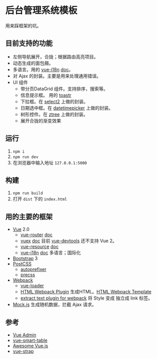 # 后台管理系统模板
用来踩框架的坑。

## 目前支持的功能
* 左侧导航展开，合拢；根据路由高亮项目。
* 动态生成的面包屑。
* 多语言。用的 [vue-i18n](https://github.com/kazupon/vue-i18n) [doc](https://kazupon.github.io/vue-i18n/)。
* 对 Ajax 的封装。主要是用来处理通用错误。
* UI 组件
  * 带分页DataGrid 组件。支持排序，搜索等。
  * 信息提示框。 用的 [toastr](https://github.com/CodeSeven/toastr)
  * 下拉框。在 [select2](https://github.com/select2/select2) 上做的封装。
  * 日期选中框。在 [datetimepicker](http://xdsoft.net/jqplugins/datetimepicker/) 上做的封装。
  * 树形控件。在 [ztree](https://github.com/select2/select2) 上做的封装。
  * 展开合拢的渐变效果

## 运行
1. `npm i`
1. `npm run dev`
1. 在浏览器中输入地址 `127.0.0.1:5000`

## 构建
1. `npm run build`
1. 打开 `dist` 下的 `index.html`

## 用的主要的框架
* [Vue](http://vuejs.org/) 2.0
    * [vue-router](https://github.com/vuejs/vue-router) [doc](http://router.vuejs.org/zh-cn/index.html)
    * [vuex](https://github.com/vuejs/vuex) [doc](http://vuex.vuejs.org/en/index.html) 目前 [vue-devtools](https://github.com/vuejs/vue-devtools) 还不支持 Vue 2。
    * [vue-resource](https://github.com/vuejs/vue-resource) [doc](https://github.com/vuejs/vue-resource/tree/master/docs)
    * [vue-i18n](https://github.com/kazupon/vue-i18n) [doc](https://kazupon.github.io/vue-i18n/) 多语言；国际化
* [Bootstrap](http://getbootstrap.com/) 3
* [PostCSS](http://postcss.org/)
  * [autoprefixer](https://github.com/postcss/autoprefixer)
  * [precss](https://github.com/jonathantneal/precss)
* [Webpack](http://webpack.github.io/)
    * [vue-loader](http://vue-loader.vuejs.org/en/index.html)
    * [HTML Webpack Plugin](https://github.com/ampedandwired/html-webpack-plugin) 生成HTML。[HTML Webpack Template](https://github.com/jaketrent/html-webpack-template#html-webpack-template)
    * [extract text plugin for webpack](https://github.com/webpack/extract-text-webpack-plugin/blob/webpack-1/README.md) 将 Style 变成 独立成 link 标签。
* [Mock.js](http://mockjs.com/) 生成随机数据，拦截 Ajax 请求。



## 参考
* [Vue Admin](https://github.com/fundon/vue-admin)
* [vue-smart-table](https://github.com/gurghet/vue-smart-table)
* [Awesome Vue.js](https://github.com/vuejs/awesome-vue)
* [vue-strap](https://github.com/yuche/vue-strap)